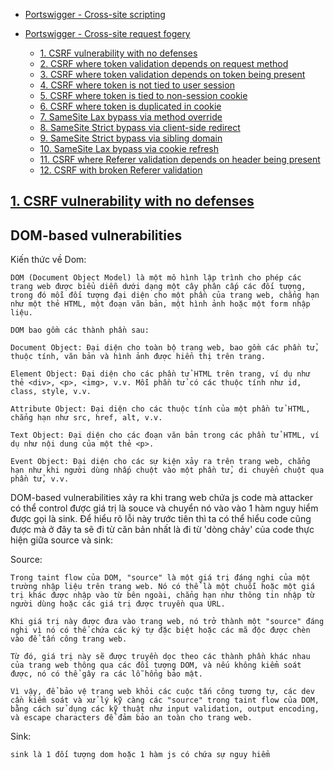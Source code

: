 


* [Portswigger - Cross-site scripting](#pxss)


* [Portswigger - Cross-site request fogery](#pcsrf)
  - [1. CSRF vulnerability with no defenses](#pcsrf1)
  - [2. CSRF where token validation depends on request method](#pcsrf2)
  - [3. CSRF where token validation depends on token being present](#pcsrf3)
  - [4. CSRF where token is not tied to user session](#pcsrf4)
  - [5. CSRF where token is tied to non-session cookie](#pcsrf5)
  - [6. CSRF where token is duplicated in cookie](#pcsrf6)
  - [7. SameSite Lax bypass via method override](#pcsrf7)
  - [8. SameSite Strict bypass via client-side redirect](#pcsrf8)
  - [9. SameSite Strict bypass via sibling domain](#pcsrf9)
  - [10. SameSite Lax bypass via cookie refresh](#pcsrf10)
  - [11. CSRF where Referer validation depends on header being present](#pcsrf11)
  - [12. CSRF with broken Referer validation]()
   
## [1. CSRF vulnerability with no defenses](https://portswigger.net/web-security/csrf/lab-no-defenses)<a name='pcsrf1'></a>


## DOM-based vulnerabilities

Kiến thức về Dom:
```
DOM (Document Object Model) là một mô hình lập trình cho phép các trang web được biểu diễn dưới dạng một cây phân cấp các đối tượng, trong đó mỗi đối tượng đại diện cho một phần của trang web, chẳng hạn như một thẻ HTML, một đoạn văn bản, một hình ảnh hoặc một form nhập liệu.

DOM bao gồm các thành phần sau:

Document Object: Đại diện cho toàn bộ trang web, bao gồm các phần tử, thuộc tính, văn bản và hình ảnh được hiển thị trên trang.

Element Object: Đại diện cho các phần tử HTML trên trang, ví dụ như thẻ <div>, <p>, <img>, v.v. Mỗi phần tử có các thuộc tính như id, class, style, v.v.

Attribute Object: Đại diện cho các thuộc tính của một phần tử HTML, chẳng hạn như src, href, alt, v.v.

Text Object: Đại diện cho các đoạn văn bản trong các phần tử HTML, ví dụ như nội dung của một thẻ <p>.

Event Object: Đại diện cho các sự kiện xảy ra trên trang web, chẳng hạn như khi người dùng nhấp chuột vào một phần tử, di chuyển chuột qua phần tử, v.v.

```

DOM-based vulnerabilities xảy ra khi trang web chứa js code mà attacker có thể control được giá trị là souce và chuyển nó vào vào 1 hàm nguy hiểm được gọi là sink.
Để hiểu rõ lỗi này trước tiên thì ta có thể hiểu code cũng được mà ở đây ta sẽ đi từ căn bản nhất là đi từ 'dòng chảy' của code thực hiện giữa source và sink:

Source: 
```
Trong taint flow của DOM, "source" là một giá trị đáng nghi của một trường nhập liệu trên trang web. Nó có thể là một chuỗi hoặc một giá trị khác được nhập vào từ bên ngoài, chẳng hạn như thông tin nhập từ người dùng hoặc các giá trị được truyền qua URL.

Khi giá trị này được đưa vào trang web, nó trở thành một "source" đáng nghi vì nó có thể chứa các ký tự đặc biệt hoặc các mã độc được chèn vào để tấn công trang web.

Từ đó, giá trị này sẽ được truyền dọc theo các thành phần khác nhau của trang web thông qua các đối tượng DOM, và nếu không kiểm soát được, nó có thể gây ra các lỗ hổng bảo mật.

Vì vậy, để bảo vệ trang web khỏi các cuộc tấn công tương tự, các dev cần kiểm soát và xử lý kỹ càng các "source" trong taint flow của DOM, bằng cách sử dụng các kỹ thuật như input validation, output encoding, và escape characters để đảm bảo an toàn cho trang web.
```
Sink:
```
sink là 1 đối tượng dom hoặc 1 hàm js có chứa sự nguy hiểm 
```


